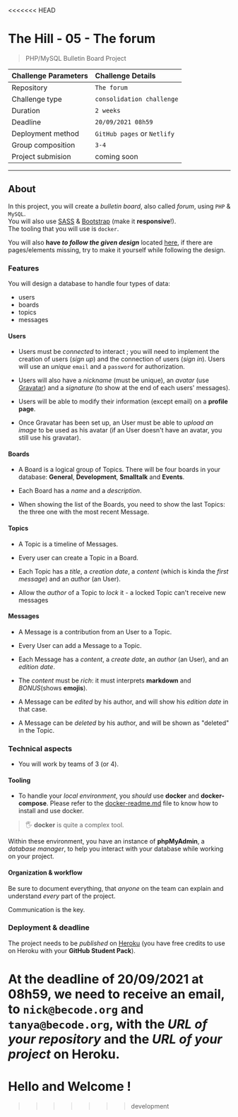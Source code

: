 <<<<<<< HEAD
# The Hill - 05 - The forum

> PHP/MySQL Bulletin Board Project

| Challenge Parameters | Challenge Details           |
| :------------------- | :-------------------------- |
| Repository           | `The forum`                 |
| Challenge type       | `consolidation challenge`   |
| Duration             | `2 weeks`                   |
| Deadline             | `20/09/2021 08h59`          |
| Deployment method    | `GitHub pages` or `Netlify` |
| Group composition    | `3-4`                       |
| Project submision    | coming soon                 |

---

## About

In this project, you will create a _bulletin board_, also called _forum_, using `PHP` & `MySQL`.  
You will also use [SASS](https://sass-lang.com/install) & [Bootstrap](https://getbootstrap.com/) (make it **responsive**!).  
The tooling that you will use is `docker`.

You will also **have _to follow the given design_** located [here](./design), if there are pages/elements missing, try to make it yourself while following the design.

### Features

You will design a database to handle four types of data:

- users
- boards
- topics
- messages

#### Users

- Users must be _connected_ to interact ; you will need to implement the creation of users (_sign up_) and the connection of users (_sign in_). Users will use an _unique_ `email` and a `password` for authorization.

- Users will also have a _nickname_ (must be unique), an _avatar_ (use [Gravatar](//gravatar.com)) and a _signature_ (to show at the end of each users' messages).

- Users will be able to modify their information (except email) on a **profile page**.

- Once Gravatar has been set up, an User must be able to _upload an image_ to be used as his avatar (if an User doesn't have an avatar, you still use his gravatar).

#### Boards

- A Board is a logical group of Topics. There will be four boards in your database: **General**, **Development**, **Smalltalk** and **Events**.

- Each Board has a _name_ and a _description_.

- When showing the list of the Boards, you need to show the last Topics: the three one with the most recent Message.

#### Topics

- A Topic is a timeline of Messages.

- Every user can create a Topic in a Board.

- Each Topic has a _title_, a _creation date_, a _content_ (which is kinda the _first message_) and an _author_ (an User).

- Allow the _author_ of a Topic to _lock_ it - a locked Topic can't receive new messages

#### Messages

- A Message is a contribution from an User to a Topic.

- Every User can add a Message to a Topic.

- Each Message has a _content_, a _create date_, an _author_ (an User), and an _edition date_.

- The _content_ must be _rich_: it must interprets **markdown** and _BONUS_(shows **emojis**).

- A Message can be _edited_ by his author, and will show his _edition date_ in that case.

- A Message can be _deleted_ by his author, and will be shown as "deleted" in the Topic.

### Technical aspects

- You will work by teams of 3 (or 4).

#### Tooling

- To handle your _local environment_, you _should_ use **docker** and **docker-compose**. Please refer to the [docker-readme.md](./docker-readme.md) file to know how to install and use docker.

> 🖐 **docker** is quite a complex tool.

Within these environment, you have an instance of **phpMyAdmin**, a _database manager_, to help you interact with your database while working on your project.

#### Organization & workflow

Be sure to document everything, that _anyone_ on the team can explain and understand _every_ part of the project.

Communication is the key.

### Deployment & deadline

The project needs to be _published_ on [Heroku](www.heroku.com) (you have free credits to use on Heroku with your **GitHub Student Pack**).

At the deadline of **20/09/2021 at 08h59**, we need to receive an **email**, to `nick@becode.org` **and** `tanya@becode.org`, with the _URL of your repository_ and the _URL of your project_ on Heroku.
=======
# Hello and Welcome !
>>>>>>> development
